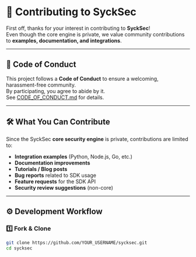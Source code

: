 # 🤝 Contributing to SyckSec

First off, thanks for your interest in contributing to **SyckSec**!  
Even though the core engine is private, we value community contributions to **examples, documentation, and integrations**.

---

## 📜 Code of Conduct
This project follows a **Code of Conduct** to ensure a welcoming, harassment-free community.  
By participating, you agree to abide by it.  
See [CODE_OF_CONDUCT.md](CODE_OF_CONDUCT.md) for details.

---

## 🛠 What You Can Contribute
Since the SyckSec **core security engine** is private, contributions are limited to:

- **Integration examples** (Python, Node.js, Go, etc.)
- **Documentation improvements**
- **Tutorials / Blog posts**
- **Bug reports** related to SDK usage
- **Feature requests** for the SDK API
- **Security review suggestions** (non-core)

---

## ⚙ Development Workflow

### 1️⃣ Fork & Clone
```bash
git clone https://github.com/YOUR_USERNAME/sycksec.git
cd sycksec
